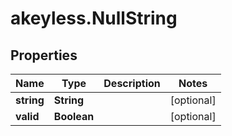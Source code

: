 # akeyless.NullString

## Properties

Name | Type | Description | Notes
------------ | ------------- | ------------- | -------------
**string** | **String** |  | [optional] 
**valid** | **Boolean** |  | [optional] 


